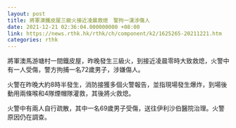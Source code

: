 ```yaml
---
layout: post
title: 將軍澳鐵皮屋三級火接近凌晨救熄　警拘一漢涉傷人
date: 2021-12-21 02:36:04.000000000 +08:00
link: https://news.rthk.hk/rthk/ch/component/k2/1625265-20211221.htm
categories: rthk
---
```


將軍澳馬游塘村一間鐵皮屋，昨晚發生三級火，到接近凌晨零時大致救熄，火警中有一人受傷，警方拘捕一名72歲男子，涉嫌傷人。

火警在昨晚大約8時半發生，消防接獲多個火警報告，並指現場發生爆炸，到場後動用兩條喉和4隊煙帽隊灌救，其後將火救熄。

火警中有兩人自行疏散，其中一名69歲男子受傷，送往伊利沙伯醫院治理。火警原因仍在調查。
